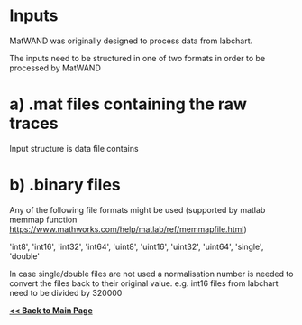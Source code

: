 # Inputs
MatWAND was originally designed to process data from labchart.

The inputs need to be structured in one of two formats in order to be processed by MatWAND

# a) .mat files containing the raw traces
Input structure is data file contains



# b) .binary files

Any of the following file formats might be used (supported by matlab memmap function https://www.mathworks.com/help/matlab/ref/memmapfile.html)

'int8', 'int16', 'int32', 'int64', 'uint8', 'uint16', 'uint32', 'uint64', 'single', 'double'

In case single/double files are not used a normalisation number is needed to convert the files back to their original value.
e.g. int16 files from labchart need to be divided by 320000


**[<< Back to Main Page](/README.md)**
